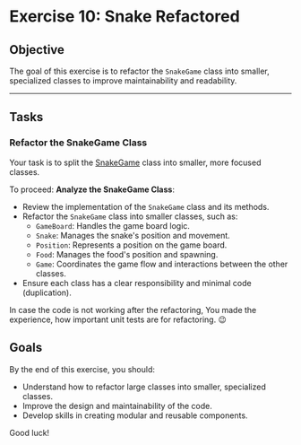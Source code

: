# Exercise 10: Snake Refactored

## Objective
The goal of this exercise is to refactor the `SnakeGame` class into smaller, specialized classes to improve maintainability and readability.

---

## Tasks

### Refactor the SnakeGame Class
Your task is to split the [SnakeGame](./exercises/snake_game_clean.py) class into smaller, more focused classes.

To proceed:
**Analyze the SnakeGame Class**:
  - Review the implementation of the `SnakeGame` class and its methods.
  - Refactor the `SnakeGame` class into smaller classes, such as:
    - `GameBoard`: Handles the game board logic.
    - `Snake`: Manages the snake's position and movement.
    - `Position`: Represents a position on the game board.
    - `Food`: Manages the food's position and spawning.
    - `Game`: Coordinates the game flow and interactions between the other classes.
  - Ensure each class has a clear responsibility and minimal code (duplication).

In case the code is not working after the refactoring, You made the experience, how important unit tests are for refactoring. 😉

## Goals
By the end of this exercise, you should:
- Understand how to refactor large classes into smaller, specialized classes.
- Improve the design and maintainability of the code.
- Develop skills in creating modular and reusable components.

Good luck!
